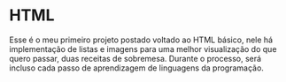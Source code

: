 # HTML
Esse é o meu primeiro projeto postado voltado ao HTML básico, nele há implementação de listas e imagens para uma melhor visualização do que quero passar, duas receitas
de sobremesa.
Durante o processo, será incluso cada passo de aprendizagem de linguagens da programação.
